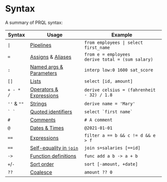 # Syntax

A summary of PRQL syntax:

<!-- markdownlint-disable MD033 — the `|` characters need to be escaped, and surrounded with tags rather than backticks   -->

<!-- I can't seem to get "Quoted identifies" to work without a space between the backticks. VS Code will preview ` `` ` correctly, but not mdbook -->

<!-- TODO: assigns links to select, aliases to join, potentially we should have explicit sections for them?  -->

| Syntax          | Usage                                                                   | Example                                                 |
| --------------- | ----------------------------------------------------------------------- | ------------------------------------------------------- |
| <code>\|</code> | [Pipelines](../queries/pipelines.md)                                    | <code>from employees \| select first_name</code>        |
| `=`             | [Assigns](../transforms/select.md) & [Aliases](../transforms/join.md)   | `from e = employees` <br> `derive total = (sum salary)` |
| `:`             | [Named args & Parameters](../queries/functions.md)                      | `interp low:0 1600 sat_score`                           |
| `[]`            | [Lists](./lists.md)                                                     | `select [id, amount]`                                   |
| `+ - * /`       | [Operators & Expressions](./operators-and-expressions.md)               | `derive celsius = (fahrenheit - 32) / 1.8`              |
| `''` & `""`     | [Strings](../language-features/strings.md)                              | `derive name = 'Mary'`                                  |
| `` ` ` ``       | [Quoted identifiers](./quoted-identifiers.md)                           | `` select `first name`  ``                              |
| `#`             | [Comments](./comments.md)                                               | `# A comment`                                           |
| `@`             | [Dates & Times](../language-features/dates-and-times.md#dates--times)   | `@2021-01-01`                                           |
| `==`            | [Expressions](./expressions.md)                                         | `filter a == b && c != d && e > f`                      |
| `==`            | [Self-equality in `join`](../transforms/join.md#self-equality-operator) | `join s=salaries [==id]`                                |
| `->`            | [Function definitions](../queries/functions.md)                         | `func add a b -> a + b`                                 |
| `+`/`-`         | [Sort order](../transforms/sort.md)                                     | `sort [-amount, +date]`                                 |
| `??`            | [Coalesce](../language-features/coalesce.md)                            | `amount ?? 0`                                           |

<!--
| `<type>`        | Annotations                                           |  `@2021-01-01<datetime>`                                |
-->

<!-- markdownlint-enable MD033 -->
